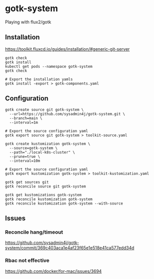 # gotk-system
Playing with flux2/gotk

## Installation

https://toolkit.fluxcd.io/guides/installation/#generic-git-server

```
gotk check
gotk install
kubectl get pods --namespace gotk-system
gotk check

# Export the installation yamls
gotk install -export > gotk-components.yaml
```

## Configuration

```
gotk create source git gotk-system \
  --url=https://github.com/sysadmin4j/gotk-system.git \
  --branch=main \
  --interval=1m

# Export the source configuration yaml
gotk export source git gotk-system > toolkit-source.yaml
```

```
gotk create kustomization gotk-system \
  --source=gotk-system \
  --path="./local-k8s-cluster" \
  --prune=true \
  --interval=10m

# Export the source configuration yaml
gotk export kustomization gotk-system > toolkit-kustomization.yaml
```

```
gotk get sources git
gotk reconcile source git gotk-system
```

```
gotk get kustomizations gotk-system
gotk reconcile kustomization gotk-system
gotk reconcile kustomization gotk-system --with-source
```

## Issues

### Reconcile hang/timeout
https://github.com/sysadmin4j/gotk-system/commit/369c403aca1e4af23f65e1e518e41ca577edd34d

### Rbac not effective
https://github.com/docker/for-mac/issues/3694
